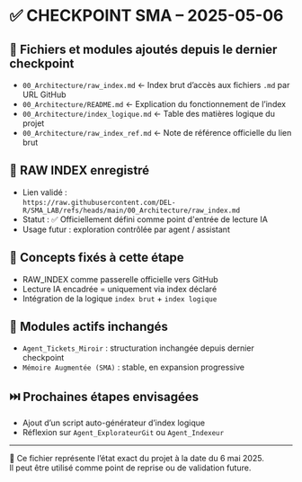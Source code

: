 # ✅ CHECKPOINT SMA – 2025-05-06

## 📁 Fichiers et modules ajoutés depuis le dernier checkpoint

- `00_Architecture/raw_index.md` ← Index brut d’accès aux fichiers `.md` par URL GitHub
- `00_Architecture/README.md` ← Explication du fonctionnement de l’index
- `00_Architecture/index_logique.md` ← Table des matières logique du projet
- `00_Architecture/raw_index_ref.md` ← Note de référence officielle du lien brut

## 🔗 RAW INDEX enregistré

- Lien validé :  
  `https://raw.githubusercontent.com/DEL-R/SMA_LAB/refs/heads/main/00_Architecture/raw_index.md`
- Statut : ✅ Officiellement défini comme point d'entrée de lecture IA
- Usage futur : exploration contrôlée par agent / assistant

## 🧠 Concepts fixés à cette étape

- RAW_INDEX comme passerelle officielle vers GitHub
- Lecture IA encadrée = uniquement via index déclaré
- Intégration de la logique `index brut` + `index logique`

## 🧩 Modules actifs inchangés

- `Agent_Tickets_Miroir` : structuration inchangée depuis dernier checkpoint
- `Mémoire Augmentée (SMA)` : stable, en expansion progressive

## ⏭️ Prochaines étapes envisagées

- Ajout d’un script auto-générateur d’index logique
- Réflexion sur `Agent_ExplorateurGit` ou `Agent_Indexeur`

---

💾 Ce fichier représente l’état exact du projet à la date du 6 mai 2025.  
Il peut être utilisé comme point de reprise ou de validation future.
